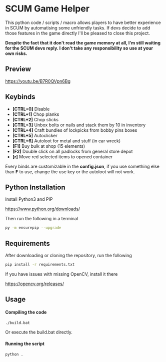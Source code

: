 # SCUM Game Helper

This python code / scripts / macro allows players to have better experience in SCUM by automatising some unfriendly tasks. If devs decide to add those features in the game directly I'll be pleased to close this project.

**Despite the fact that it don't read the game memory at all, I'm still waiting for the SCUM devs reply. I don't take any responsibility so use at your own risks.**

## Preview

https://youtu.be/B7R0QVpn6Bg

## Keybinds

- **[CTRL+0]** Disable
- **[CTRL+1]** Chop planks
- **[CTRL+2]** Chop sticks
- **[CTRL+3]** Unbox bolts or nails and stack them by 10 in inventory
- **[CTRL+4]** Craft bundles of lockpicks from bobby pins boxes
- **[CTRL+5]** Autoclicker
- **[CTRL+6]** Autoloot for metal and stuff (in car wreck)
- **[F1]** Buy bulk at shop (15 elements)
- **[F2]** Double click on all padlocks from general store depot
- **[r]** Move red selected items to opened container

Every binds are customizable in the **config.json**, if you use something else than **F** to use, change the use key or the autoloot will not work.

## Python Installation

Install Python3 and PIP

https://www.python.org/downloads/

Then run the following in a terminal

```bash
py -m ensurepip --upgrade
```

## Requirements

After downloading or cloning the repository, run the following

```bash
pip install -r requirements.txt
```

If you have issues with missing OpenCV, install it there

https://opencv.org/releases/

## Usage

#### Compiling the code

```bash
./build.bat
```

Or execute the build.bat directly.

#### Running the script

```bash
python .
```
